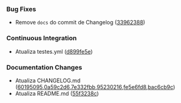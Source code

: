 ### Bug Fixes

* Remove `docs` do commit de Changelog ([33962388](https://github.com/vinicius-martins-bludata/biblioteca-nuget/commit/339623881512790e81401c202db8bc0293d59eb9))

### Continuous Integration

* Atualiza testes.yml ([d899fe5e](https://github.com/vinicius-martins-bludata/biblioteca-nuget/commit/d899fe5e7dd8490228f6735d8b01c1c25cb0a9b1))

### Documentation Changes

* Atualiza CHANGELOG.md ([60195095](https://github.com/vinicius-martins-bludata/biblioteca-nuget/commit/60195095ea49a79e6cb6fef401d0261f6de2810d),[0a59c2d6](https://github.com/vinicius-martins-bludata/biblioteca-nuget/commit/0a59c2d6bc5eb7ba8487720653007f735c6f33be),[7e332fbb](https://github.com/vinicius-martins-bludata/biblioteca-nuget/commit/7e332fbbd0677141be9a5d7a28e75c1d48edb452),[95230216](https://github.com/vinicius-martins-bludata/biblioteca-nuget/commit/95230216c75e0fad2d42f6ebaf54629cf8da6e9b),[fe5e6fd8](https://github.com/vinicius-martins-bludata/biblioteca-nuget/commit/fe5e6fd88ef16cd92dc9f32afb26838e005bd404),[bac6cb9c](https://github.com/vinicius-martins-bludata/biblioteca-nuget/commit/bac6cb9c9e29e14771dd1ba3f4d161750909d6c1))
* Atualiza README.md ([55f3238c](https://github.com/vinicius-martins-bludata/biblioteca-nuget/commit/55f3238c3228543fadb15f294e4179c2178b3984))

